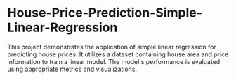 # House-Price-Prediction-Simple-Linear-Regression
This project demonstrates the application of simple linear regression for predicting house prices. It utilizes a dataset containing house area and price information to train a linear model. The model's performance is evaluated using appropriate metrics and visualizations.

